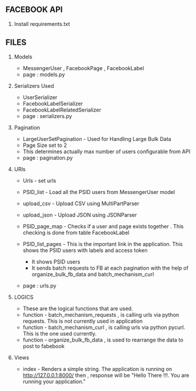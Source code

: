 ## FACEBOOK API
1. Install requirements.txt

## FILES

1. Models 
   * MessengerUser , FacebookPage , FacebookLabel 
   * page : models.py
   
2. Serializers Used
   * UserSerializer
   * FacebookLabelSerializer
   * FacebookLabelRelatedSerializer
   * page : serializers.py
   
3. Pagination
   * LargeUserSetPagination - Used for Handling Large Bulk Data 
   * Page Size set to 2
   * This determines  actually max number of users configurable from API
   * page : pagination.py
   
 3. URls
    * Urls - set urls
    * PSID_list - Load all the PSID users from MessengerUser model
    * upload_csv - Upload CSV using MultiPartParser
    * upload_json - Upload JSON using JSONParser
    * PSID_page_map - Checks if a user and page exists together . This checking is done from table FacebookLabel
    * PSID_list_pages - This is the important link in the application. This shows the PSID users with labels and access token
        * It shows PSID users
        * It sends batch requests to FB at each pagination with the help of organize_bulk_fb_data and batch_mechanism_curl
      
    * page : urls.py
   
   
 4. LOGICS
    * These are the logical functions that are used. 
    * function - batch_mechanism_requests ,  is calling urls via python requests. This is not currently used in application
    * function - batch_mechanism_curl , is calling urls via python pycurl. This is the one used currently.
    * function -  organize_bulk_fb_data , is used to rearrange the data to post to fabebook
    
5. Views
    * index - Renders a simple string. The application is running on http://127.0.0.1:8000/ then , response will be "Hello There !!!. You  are running your application."
   
